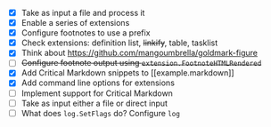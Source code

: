 - [x] Take as input a file and process it
- [x] Enable a series of extensions
- [x] Configure footnotes to use a prefix
- [x] Check extensions: definition list, ~~linkify~~, table, tasklist
- [x] Think about https://github.com/mangoumbrella/goldmark-figure
- [ ] ~~Configure footnote output using `extension.FootnoteHTMLRendered`~~
- [x] Add Critical Markdown snippets to [[example.markdown]]
- [x] Add command line options for extensions
- [ ] Implement support for Critical Markdown
- [ ] Take as input either a file or direct input
- [ ] What does `log.SetFlags` do? Configure `log`